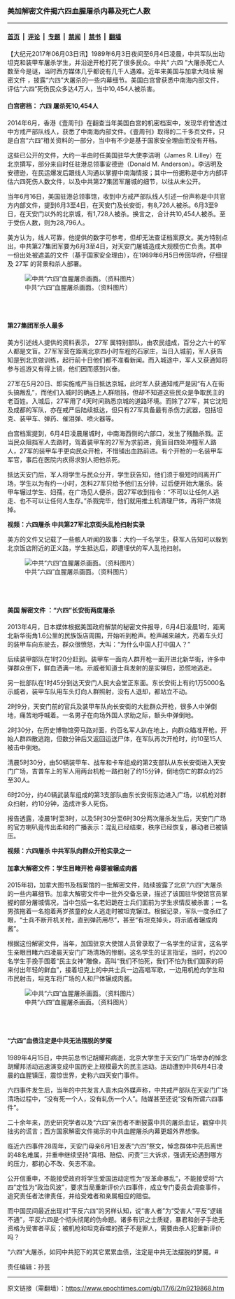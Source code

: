 ### 美加解密文件揭六四血腥屠杀内幕及死亡人数

---

#### [首页](../../../..?n9219868) &nbsp;|&nbsp; [评论](../../../../../epoch-comment?n9219868) &nbsp;|&nbsp; [专题](../../../../../epoch-special?n9219868) &nbsp;|&nbsp; [禁闻](../../../../../epoch-news?n9219868) &nbsp;|&nbsp; [禁书](../../../../../books?n9219868) &nbsp;|&nbsp; [翻墙](https://github.com/gfw-breaker/nogfw/blob/master/README.md?n9219868)


<div class="post_content" id="artbody" itemprop="articleBody">
 <!-- article content begin -->
 <p>
  【大纪元2017年06月03日讯】1989年6月3日夜间至6月4日凌晨，中共军队出动坦克和装甲车屠杀学生，并沿途开枪打死了很多民众。中共“
  <ok href="https://www.epochtimes.com/gb/tag/%E5%85%AD%E5%9B%9B.html">
   六四
  </ok>
  ”大屠杀死亡人数至今是谜，当时西方媒体几乎都说有几千人遇难。近年来美国与加拿大陆续
  <ok href="https://www.epochtimes.com/gb/tag/%E8%A7%A3%E5%AF%86%E6%96%87%E4%BB%B6.html">
   解密文件
  </ok>
  ，披露“六四”大屠杀的一些内幕细节。美国白宫曾获悉中南海内部文件，评估“六四”死伤民众多达4万人，当中10,454人被杀害。
 </p>
 <h4>
  白宫密档：
  <ok href="https://www.epochtimes.com/gb/tag/%E5%85%AD%E5%9B%9B.html">
   六四
  </ok>
  屠杀死10,454人
 </h4>
 <p>
  2014年6月，香港《壹周刊》在翻查当年美国白宫的机密档案中，发现华府曾透过中方戒严部队线人，获悉了中南海内部文件。《壹周刊》取得的二千多页文件，只是白宫“六四”相关资料的一部分，当中有不少是基于国家安全理由而没有开档。
 </p>
 <p>
  这些已公开的文件，大约一半由时任美国驻华大使李洁明（James R. Lilley）在北京撰写，部分来自时任驻港总领事安德逊（Donald M. Anderson）。李洁明及安德逊，在民运爆发后跟线人沟通以掌握中南海情报；其中一份据称是中方内部评估六四死伤人数文件，以及中共第27集团军屠城的细节，以往从未公开。
 </p>
 <p>
  当年6月16日，美国驻港总领事馆，收到中方戒严部队线人引述一份声称是中共官方内部文件，提到6月3至4日，在天安门及长安街，有8,726人被杀。6月3至9日，在天安门以外的北京城，有1,728人被杀。换言之，合计共10,454人被杀。至于受伤人数，则为28,796人。
 </p>
 <p>
  美方认为，线人可靠，他提供的数字可参考，但却无法查证档案原文。美方特别点出，中共第27集团军要为6月3至4日，对天安门屠城造成大规模伤亡负责。其中一份出处被遮盖的文件（基于国家安全理由），在1989年6月5日传回华府，仔细提及
  <ok href="https://www.epochtimes.com/gb/tag/27%E5%86%9B.html">
   27军
  </ok>
  的背景和杀人部署。
 </p>
 <figure aria-describedby="caption-attachment-9219902" class="wp-caption aligncenter" id="attachment_9219902" style="width: 320px">
  <ok href=" https://i.epochtimes.com/assets/uploads/2017/06/1501301607342436.jpg" rel="noreferrer noopener" target="_blank">
   <img alt="中共“六四”血腥屠杀画面。（资料图片）" class="size-full wp-image-9219902" src="https://i.epochtimes.com/assets/uploads/2017/06/1501301607342436.jpg"/>
  </ok>
  <br/><figcaption class="wp-caption-text" id="caption-attachment-9219902">
   中共“六四”血腥屠杀画面。（资料图片）
  </figcaption><br/>
 </figure><br/>
 <h4>
  第27集团军杀人最多
 </h4>
 <p>
  美方引述线人提供的资料表示，
  <ok href="https://www.epochtimes.com/gb/tag/27%E5%86%9B.html">
   27军
  </ok>
  属特别部队，由农民组成，百分之六十的军人都是文盲。27军军营在距离北京四小时车程的石家庄，当日入城前，军人获告知是到北京做训练，起行前十日他们都不准看新闻。而入城途中，军人又获通知将参与巡游又有得上镜，他们因而感到兴奋。
 </p>
 <p>
  27军在5月20日、即实施戒严当日抵达京城，此时军人获通知戒严是因“有人在街头搞叛乱”，而他们入城时的确遇上人群阻挡，但却不知道这些民众是争取民主的老百姓。入城后，27军用了4天时间熟悉京城的道路环境。而除了27军，其它沈阳及成都的军队，亦在戒严后陆续抵达，但只有27军具备最有杀伤力武器，包括坦克、装甲车、弹药、催泪弹、喷火器等。
 </p>
 <p>
  白宫档案提到，6月4日凌晨屠城时，中南海西侧的六部口，发生了残酷杀戮。正当民众阻挡军人去路时，驾着装甲车的27军为求前进，竟盲目四处冲撞军人路人，27军的装甲车手更向民众开枪，不惜铺出血路前进。有个开枪的一名装甲车军官，事后在医院内疚得求别人把他杀死。
 </p>
 <p>
  抵达天安门后，军人将学生与民众分开，学生获告知，他们须于极短时间离开广场，学生以为有约一小时，怎料27军只给予他们五分钟，过后便开始大屠杀。装甲车辗过学生、妇孺，在广场见人便杀，因27军收到指令：“不可以让任何人逃走、也不可以让任何人生存。”杀戮完毕，他们就用推土机清理尸体，再将尸体烧掉。
 </p>
 <p>
  <strong>
   视频：六四屠杀 中共第27军北京街头乱枪扫射实录
  </strong>
  <br/>
 </p>
 <p>
  美方的文件又记载了一些骸人听闻的故事：大约一千名学生，获军人告知可以躲到北京饭店附近的正义路，学生抵达后，即遭埋伏的军人乱抢扫射。
 </p>
 <figure aria-describedby="caption-attachment-9219903" class="wp-caption aligncenter" id="attachment_9219903" style="width: 450px">
  <ok href=" https://i.epochtimes.com/assets/uploads/2017/06/1501301608182436-450x278.jpg" rel="noreferrer noopener" target="_blank">
   <img alt="中共“六四”血腥屠杀画面。（资料图片）" class="size-medium wp-image-9219903" src="https://i.epochtimes.com/assets/uploads/2017/06/1501301608182436-450x278.jpg"/>
  </ok>
  <br/><figcaption class="wp-caption-text" id="caption-attachment-9219903">
   中共“六四”血腥屠杀画面。（资料图片）
  </figcaption><br/>
 </figure><br/>
 <h4>
  美国
  <ok href="https://www.epochtimes.com/gb/tag/%E8%A7%A3%E5%AF%86%E6%96%87%E4%BB%B6.html">
   解密文件
  </ok>
  ：“六四”长安街两度屠杀
 </h4>
 <p>
  2013年4月，日本媒体根据美国政府解禁的秘密文件报导，6月4日凌晨1时，距离北新华街角1.6公里的民族饭店周围，开始听到枪声。枪声越来越大，亮着车头灯的装甲车向东驶去，群众很愤怒，大叫：“为什么中国人打中国人？”
 </p>
 <p>
  后续装甲部队在1时20分赶到。装甲车一面向人群开枪一面开进北新华街，许多中弹群众倒下，鲜血洒满一地。示威者知道士兵发射的是实弹后，恐慌地逃走。
 </p>
 <p>
  另一批部队在1时45分到达天安门人民大会堂正东面。东长安街上有约1万5000名示威者，装甲车队用车头灯向人群照射，没有人退却，都站立不动。
 </p>
 <p>
  2时9分，天安门前的官兵及装甲车队向长安街的大批群众开枪，很多人中弹倒地，痛苦地呼喊着。一名男子在向场外国人求助之际，额头中弹倒地。
 </p>
 <p>
  2时30分，在历史博物馆旁马路对面，约百名军人趴在地上，向群众瞄准开枪。开始人群四散逃跑，但数分钟后又返回运送尸体，在军队再次开枪时，约10至15人被击中倒地。
 </p>
 <p>
  清晨5时30分，由50辆装甲车、战车和卡车组成的第2支部队从东长安街进入天安门广场，吉普车上的军人用两台机枪一路扫射了约15分钟，倒地伤亡的群众约25至30人。
 </p>
 <p>
  6时20分，约40辆武装车组成的第3支部队由东长安街东边进入广场，以机枪对群众扫射，约10分钟，造成许多人死伤。
 </p>
 <p>
  报告透露，凌晨1时至3时，以及5时30分至6时30分两次屠杀发生后，天安门广场的官方喇叭竟传出柔和的广播表示：混乱已经结束，秩序已经恢复，暴动者已被镇压。
 </p>
 <p>
  <strong>
   视频：六四屠杀 中共军队向群众开枪实录之一
  </strong>
  <br/>
 </p>
 <h4>
  加拿大解密文件：学生目睹开枪 母婴被辗成肉酱
 </h4>
 <p>
  2015年初，加拿大图书及档案馆的一批解密文件，陆续披露了北京“六四”大屠杀的一些内幕细节。加拿大解密文件中一批外交备忘录，描述了该国驻华使馆官员掌握的部分屠城情况，当中包括一名老妇跪在士兵们面前为学生求情反被杀害；一名男孩拖着一名抱着两岁孩童的女人逃走时被坦克辗过。根据记录，军队一度杀红了眼，“士兵不断开机关枪，直到弹药用尽”，甚至“有坦克掉头，将示威者辗成肉酱”。
 </p>
 <p>
  根据这份解密文件，当年，加国驻京大使馆人员曾录取了一名学生的证言，这名学生亲眼目睹六四凌晨天安门广场清场的惨剧。这名学生的证言指证，当时，约200名学生手挽手围着“民主女神”雕像，高叫“我们不怕死，我们不怕为我们国家的将来付出年轻的鲜血”，接着坦克上的中共士兵一边高唱军歌，一边用机枪向学生和市民射击，坦克车将广场的人和尸体辗成肉酱。
 </p>
 <figure aria-describedby="caption-attachment-9219905" class="wp-caption aligncenter" id="attachment_9219905" style="width: 450px">
  <ok href=" https://i.epochtimes.com/assets/uploads/2017/06/1501301609332436-450x314.jpg" rel="noreferrer noopener" target="_blank">
   <img alt="中共“六四”血腥屠杀画面。（资料图片）" class="size-medium wp-image-9219905" src="https://i.epochtimes.com/assets/uploads/2017/06/1501301609332436-450x314.jpg"/>
  </ok>
  <br/><figcaption class="wp-caption-text" id="caption-attachment-9219905">
   中共“六四”血腥屠杀画面。（资料图片）
  </figcaption><br/>
 </figure><br/>
 <h4>
  “六四”血债注定是中共无法摆脱的梦魇
 </h4>
 <p>
  1989年4月15日，中共前总书记胡耀邦病逝，北京大学生于天安门广场举办的悼念胡耀邦活动迅速演变成中国历史上规模最大的民主运动。运动遭到中共6月4日凌晨的血腥镇压，震惊世界，史称六四天安门事件。
 </p>
 <p>
  六四事件发生后，当年的中共发言人袁木向外媒声称，中共戒严部队在天安门广场清场过程中，“没有死一个人，没有轧伤一个人”。陆媒甚至还说“没有所谓六四事件”。
 </p>
 <p>
  二十余年来，历史研究学者以及“六四”亲历者不断披露中共的屠杀血证，戳穿中共拙劣的谎言；西方国家解密文件揭示的中共血腥屠杀内幕更超外界想像。
 </p>
 <p>
  临近六四事件28周年，天安门母亲6月1日发表“六四”祭文，悼念群体中先后离世的48名难属，并重申继续坚持“真相、赔偿、问责”三大诉求，强调无论遇到哪方的压力，都初心不改、矢志不渝。
 </p>
 <p>
  公开信重申，不能接受政府将学生爱国运动定性为“反革命暴乱”，不能接受将“六四”定性为“政治风波”，要求当局重新评价六四事件，成立专门委员会调查事件，追究责任者法律责任，并给受难者和亲属相应的赔偿。
 </p>
 <p>
  而中国民间最近出现对“平反六四”的另样认知，说“害人者”为“受害人”平反“逻辑不通”，平反六四是个彻头彻尾的伪命题。诸多有识之士质疑，暴君和刽子手绝无资格为受害者平反；被机枪和坦克吞噬的孩子不是罪人，需要由杀人犯重新评价吗？
 </p>
 <p>
  “六四”大屠杀，如同中共犯下的其它累累血债，注定是中共无法摆脱的梦魇。#
 </p>
 <p>
  责任编辑：孙芸
 </p>
 <!-- article content end -->
 <div id="below_article_ad">
 </div>
</div>


---

原文链接（需翻墙）：https://www.epochtimes.com/gb/17/6/2/n9219868.htm